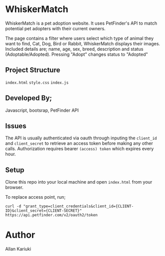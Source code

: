 # WhiskerMatch
WhiskerMatch is a pet adoption website.
It uses PetFinder's API to match potential pet adopters with their current owners.

The page contains a filter where users select which type of animal they want to find, Cat, Dog, Bird or Rabbit, WhiskerMatch displays their images.
Included details are; name, age, sex, breed, description and status (Adoptable/Adopted).
Pressing "Adopt" changes status to "Adopted"

## Project Structure
`index.html`
`style.css`
`index.js`

## Developed By;
Javascript, bootsrap, PetFinder API

## Issues
The API is usually authenticated via oauth through inputing the `client_id` and `client_secret` to retrieve an access token before making any other calls.
Authorization requires bearer `(access) token` which expires every hour.

## Setup
Clone this repo into your local machine and open `index.html` from your browser.

To replace access point, run; 

`curl -d "grant_type=client_credentials&client_id={CLIENT-ID}&client_secret={CLIENT-SECRET}" https://api.petfinder.com/v2/oauth2/token
`

# Author
Allan Kariuki
